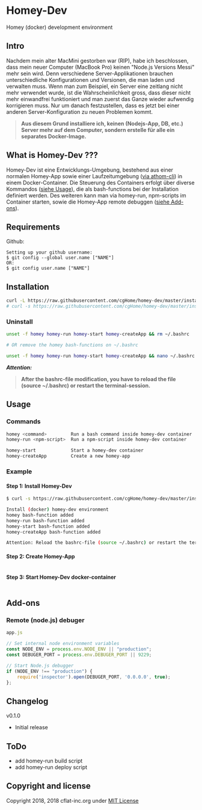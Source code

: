 # Homey-Dev

Homey (docker) development environment

## Intro

Nachdem mein alter MacMini gestorben war (RIP), habe ich beschlossen, dass mein neuer Computer (MacBook Pro) keinen "Node.js Versions Messi" mehr sein wird. Denn verschiedene Server-Applikationen brauchen unterschiedliche Konfigurationen und Versionen, die man laden und verwalten muss. Wenn man zum Beispiel, ein Server eine zeitlang nicht mehr verwendet wurde, ist die Wahrscheinlichkeit gross, dass dieser nicht mehr einwandfrei funktioniert und man zuerst das Ganze wieder aufwendig korrigieren muss. Nur um danach festzustellen, dass es jetzt bei einer anderen Server-Konfiguration zu neuen Problemen kommt.

> **Aus diesem Grund installiere ich, keinen (Nodejs-App, DB, etc.) Server mehr auf dem Computer, sondern erstelle für alle ein separates Docker-Image.**

## What is Homey-Dev ???

Homey-Dev ist eine Entwicklungs-Umgebung, bestehend aus einer normalen Homey-App sowie einer Laufzeitumgebung ([via athom-cli](https://github.com/athombv/node-athom-cli)) in einem Docker-Container. Die Steuerung des Containers erfolgt über diverse Kommandos ([siehe Usage](#usage)), die als bash-functions bei der Installation definiert werden. Des weiteren kann man via homey-run, npm-scripts im Container starten, sowie die Homey-App remote debuggen ([siehe Add-ons](#add-ons)).

## Requirements

Github:

    Setting up your github username:
    $ git config --global user.name ["NAME"]
    OR:
    $ git config user.name ["NAME"]

## Installation

```bash
curl -L https://raw.githubusercontent.com/cgHome/homey-dev/master/install.sh | sh && source ~/.bashrc
# curl -s https://raw.githubusercontent.com/cgHome/homey-dev/master/install.sh | bash && source ~/.bashrc
```

### Uninstall

```bash
unset -f homey homey-run homey-start homey-createApp && rm ~/.bashrc

# OR remove the homey bash-functions on ~/.bashrc

unset -f homey homey-run homey-start homey-createApp && nano ~/.bashrc

```

***Attention:***

> **After the bashrc-file modification, you have to reload the file (source ~/.bashrc) or restart the terminal-session.**

## Usage

### Commands

```bash
homey <command>         Run a bash command inside homey-dev container
homey-run <npm-script>  Run a npm-script inside homey-dev container

homey-start             Start a homey-dev container
homey-createApp         Create a new homey-app
```

### Example

#### Step 1: Install Homey-Dev

```bash
$ curl -s https://raw.githubusercontent.com/cgHome/homey-dev/master/install.sh | bash && source ~/.bashrc

Install (docker) homey-dev environment
homey bash-function added
homey-run bash-function added
homey-start bash-function added
homey-createApp bash-function added

Attention: Reload the bashrc-file (source ~/.bashrc) or restart the terminal-session
```

#### Step 2: Create Homey-App

```bash

```

#### Step 3: Start Homey-Dev docker-container

```bash
```

## Add-ons

### Remote (node.js) debuger

```js
app.js

// Set internal node environment variables
const NODE_ENV = process.env.NODE_ENV || "production";
const DEBUGER_PORT = process.env.DEBUGER_PORT || 9229;

// Start Node.js debugger
if (NODE_ENV !== "production") {
    require('inspector').open(DEBUGER_PORT, '0.0.0.0', true);
};
```

## Changelog

v0.1.0

* Initial release

## ToDo

* add homey-run build script
* add homey-run deploy script

## Copyright and license

Copyright 2018, 2018 cflat-inc.org under [MIT License](LICENSE)
